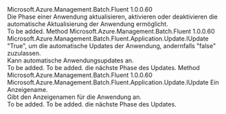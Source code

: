 <Type Name="IWithOptionalProperties" FullName="Microsoft.Azure.Management.Batch.Fluent.Application.Update.IWithOptionalProperties">
  <TypeSignature Language="C#" Value="public interface IWithOptionalProperties" />
  <TypeSignature Language="ILAsm" Value=".class public interface auto ansi abstract IWithOptionalProperties" />
  <TypeSignature Language="DocId" Value="T:Microsoft.Azure.Management.Batch.Fluent.Application.Update.IWithOptionalProperties" />
  <TypeSignature Language="VB.NET" Value="Public Interface IWithOptionalProperties" />
  <TypeSignature Language="F#" Value="type IWithOptionalProperties = interface" />
  <AssemblyInfo>
    <AssemblyName>Microsoft.Azure.Management.Batch.Fluent</AssemblyName>
    <AssemblyVersion>1.0.0.60</AssemblyVersion>
  </AssemblyInfo>
  <Interfaces />
  <Docs>
    <summary>
            Die Phase einer Anwendung aktualisieren, aktivieren oder deaktivieren die automatische Aktualisierung der Anwendung ermöglicht.
            </summary>
    <remarks>To be added.</remarks>
  </Docs>
  <Members>
    <Member MemberName="WithAllowUpdates">
      <MemberSignature Language="C#" Value="public Microsoft.Azure.Management.Batch.Fluent.Application.Update.IUpdate WithAllowUpdates (bool allowUpdates);" />
      <MemberSignature Language="ILAsm" Value=".method public hidebysig newslot virtual instance class Microsoft.Azure.Management.Batch.Fluent.Application.Update.IUpdate WithAllowUpdates(bool allowUpdates) cil managed" />
      <MemberSignature Language="DocId" Value="M:Microsoft.Azure.Management.Batch.Fluent.Application.Update.IWithOptionalProperties.WithAllowUpdates(System.Boolean)" />
      <MemberSignature Language="VB.NET" Value="Public Function WithAllowUpdates (allowUpdates As Boolean) As IUpdate" />
      <MemberSignature Language="F#" Value="abstract member WithAllowUpdates : bool -&gt; Microsoft.Azure.Management.Batch.Fluent.Application.Update.IUpdate" Usage="iWithOptionalProperties.WithAllowUpdates allowUpdates" />
      <MemberType>Method</MemberType>
      <AssemblyInfo>
        <AssemblyName>Microsoft.Azure.Management.Batch.Fluent</AssemblyName>
        <AssemblyVersion>1.0.0.60</AssemblyVersion>
      </AssemblyInfo>
      <ReturnValue>
        <ReturnType>Microsoft.Azure.Management.Batch.Fluent.Application.Update.IUpdate</ReturnType>
      </ReturnValue>
      <Parameters>
        <Parameter Name="allowUpdates" Type="System.Boolean" />
      </Parameters>
      <Docs>
        <param name="allowUpdates">"True", um die automatische Updates der Anwendung, andernfalls "false" zuzulassen.</param>
        <summary>
            Kann automatische Anwendungsupdates an.
            </summary>
        <returns>To be added.</returns>
        <remarks>To be added.</remarks>
        <return>die nächste Phase des Updates.</return>
      </Docs>
    </Member>
    <Member MemberName="WithDisplayName">
      <MemberSignature Language="C#" Value="public Microsoft.Azure.Management.Batch.Fluent.Application.Update.IUpdate WithDisplayName (string displayName);" />
      <MemberSignature Language="ILAsm" Value=".method public hidebysig newslot virtual instance class Microsoft.Azure.Management.Batch.Fluent.Application.Update.IUpdate WithDisplayName(string displayName) cil managed" />
      <MemberSignature Language="DocId" Value="M:Microsoft.Azure.Management.Batch.Fluent.Application.Update.IWithOptionalProperties.WithDisplayName(System.String)" />
      <MemberSignature Language="VB.NET" Value="Public Function WithDisplayName (displayName As String) As IUpdate" />
      <MemberSignature Language="F#" Value="abstract member WithDisplayName : string -&gt; Microsoft.Azure.Management.Batch.Fluent.Application.Update.IUpdate" Usage="iWithOptionalProperties.WithDisplayName displayName" />
      <MemberType>Method</MemberType>
      <AssemblyInfo>
        <AssemblyName>Microsoft.Azure.Management.Batch.Fluent</AssemblyName>
        <AssemblyVersion>1.0.0.60</AssemblyVersion>
      </AssemblyInfo>
      <ReturnValue>
        <ReturnType>Microsoft.Azure.Management.Batch.Fluent.Application.Update.IUpdate</ReturnType>
      </ReturnValue>
      <Parameters>
        <Parameter Name="displayName" Type="System.String" />
      </Parameters>
      <Docs>
        <param name="displayName">Ein Anzeigename.</param>
        <summary>
            Gibt den Anzeigenamen für die Anwendung an.
            </summary>
        <returns>To be added.</returns>
        <remarks>To be added.</remarks>
        <return>die nächste Phase des Updates.</return>
      </Docs>
    </Member>
  </Members>
</Type>